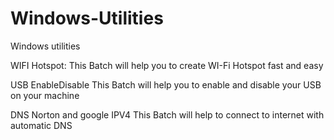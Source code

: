 # Windows-Utilities
Windows utilities 

WIFI Hotspot:
  This Batch will help you to create WI-Fi Hotspot fast and easy

USB EnableDisable
  This Batch will help you to enable and disable your USB on your machine
  
DNS Norton and google IPV4
  This Batch will help to connect to internet with automatic DNS
  

